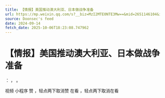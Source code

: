 ```yaml
---
title: 【情报】美国推动澳大利亚、日本做战争准备
url: https://mp.weixin.qq.com/s?__biz=MzI2MTE0NTE3Mw==&mid=2651146104&idx=1&sn=5384231d1820cf4484244ad8112372bd
source: Doonsec's feed
date: 2024-09-14
fetch_date: 2025-10-06T18:23:08.747962
---
```


# 【情报】美国推动澳大利亚、日本做战争准备

：
，
。

视频
小程序
赞
，轻点两下取消赞
在看
，轻点两下取消在看